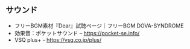 


## サウンド
* フリーBGM素材『Dear』試聴ページ｜フリーBGM DOVA-SYNDROME
* 効果音：ポケットサウンド – https://pocket-se.info/
* VSQ plus+ - https://vsq.co.jp/plus/
